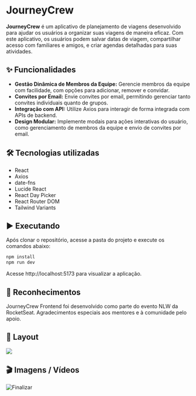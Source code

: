 # JourneyCrew

**JourneyCrew** é um aplicativo de planejamento de viagens desenvolvido para ajudar os usuários a organizar suas viagens de maneira eficaz. Com este aplicativo, os usuários podem salvar datas de viagem, compartilhar acesso com familiares e amigos, e criar agendas detalhadas para suas atividades.

## ✨ Funcionalidades

- **Gestão Dinâmica de Membros da Equipe:** Gerencie membros da equipe com facilidade, com opções para adicionar, remover e convidar.
- **Convites por Email:** Envie convites por email, permitindo gerenciar tanto convites individuais quanto de grupos.
- **Integração com API:** Utilize Axios para interagir de forma integrada com APIs de backend.
- **Design Modular:** Implemente modais para ações interativas do usuário, como gerenciamento de membros da equipe e envio de convites por email.

## 🛠️ Tecnologias utilizadas

- React
- Axios
- date-fns
- Lucide React
- React Day Picker
- React Router DOM
- Tailwind Variants

## ▶️ Executando

Após clonar o repositório, acesse a pasta do projeto e execute os comandos abaixo:

```sh
npm install
npm run dev
```

Acesse http://localhost:5173 para visualizar a aplicação.

## 🙏 Reconhecimentos 
JourneyCrew Frontend foi desenvolvido como parte do evento NLW da RocketSeat. Agradecimentos especiais aos mentores e à comunidade pelo apoio.
  
## 🚧 Layout

<a href="https://www.figma.com/design/5mfc5PpPMX5KbdIzROZih8/NLW-Journey-%E2%80%A2-Planejador-de-viagem-(Community)?node-id=3-376&t=FCceq24pxwbeW6qc-0" target="__blank">
<img src="https://user-images.githubusercontent.com/71772559/178192253-4fe4757c-de57-4878-a38c-a483c25670b1.png" />
</a>

## 🎬 Imagens / Vídeos 

![Finalizar](https://github.com/user-attachments/assets/eff93195-67dd-4459-86ba-15fb861827cd)

